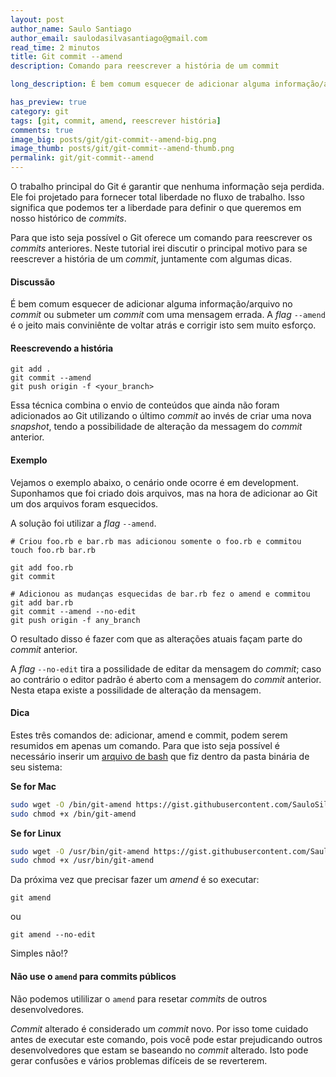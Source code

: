 ```yaml
---
layout: post
author_name: Saulo Santiago
author_email: saulodasilvasantiago@gmail.com
read_time: 2 minutos
title: Git commit --amend
description: Comando para reescrever a história de um commit

long_description: É bem comum esquecer de adicionar alguma informação/arquivo no commit ou submeter um commit com uma mensagem errada. A flag --amend é o jeito mais conviniênte de voltar atrás e corrigir isto sem precisar de muito esforço.

has_preview: true
category: git
tags: [git, commit, amend, reescrever história]
comments: true
image_big: posts/git/git-commit--amend-big.png
image_thumb: posts/git/git-commit--amend-thumb.png
permalink: git/git-commit--amend
---
```


O trabalho principal do Git é garantir que nenhuma informação seja perdida.
Ele foi projetado para fornecer total liberdade no fluxo de trabalho. Isso significa que podemos ter a liberdade para definir o que queremos em nosso histórico de _commits_.

Para que isto seja possível o Git oferece um comando para reescrever os _commits_ anteriores.
Neste tutorial irei discutir o principal motivo para se reescrever a história de um _commit_, juntamente com algumas dicas.

#### Discussão

É bem comum esquecer de adicionar alguma informação/arquivo no _commit_ ou submeter um _commit_ com uma mensagem errada. A _flag_ `--amend` é o jeito mais conviniênte de voltar atrás e corrigir isto sem muito esforço.

#### Reescrevendo a história

```
git add .
git commit --amend
git push origin -f <your_branch>
```

Essa técnica combina o envio de conteúdos que ainda não foram adicionados ao Git utilizando o último _commit_ ao invés de criar uma nova _snapshot_, tendo a possibilidade de alteração da messagem do _commit_ anterior.

#### Exemplo

Vejamos o exemplo abaixo, o cenário onde ocorre é em development. Suponhamos que foi criado dois arquivos, mas na hora de adicionar ao Git um dos arquivos foram esquecidos.

A solução foi utilizar a _flag_ `--amend`.

```
# Criou foo.rb e bar.rb mas adicionou somente o foo.rb e commitou
touch foo.rb bar.rb

git add foo.rb
git commit

# Adicionou as mudanças esquecidas de bar.rb fez o amend e commitou
git add bar.rb
git commit --amend --no-edit
git push origin -f any_branch
```

O resultado disso é fazer com que as alterações atuais façam parte do _commit_ anterior.

A _flag_ `--no-edit` tira a possilidade de editar da mensagem do _commit_; caso ao contrário o editor padrão é aberto com a mensagem do _commit_ anterior. Nesta etapa existe a possilidade de alteração da mensagem.

#### Dica

Estes três comandos de: adicionar, amend e commit, podem serem resumidos em apenas um comando.
Para que isto seja possível é necessário inserir um [arquivo de bash](https://gist.github.com/SauloSilva/372f77fecfce995715d6) que fiz dentro da pasta binária de seu sistema:

**Se for Mac**

```bash
sudo wget -O /bin/git-amend https://gist.githubusercontent.com/SauloSilva/372f77fecfce995715d6/raw/25b4da0cbbf4a81cd30aa40e9adb24678f23fbdc/git-amend
sudo chmod +x /bin/git-amend
```

**Se for Linux**

```bash
sudo wget -O /usr/bin/git-amend https://gist.githubusercontent.com/SauloSilva/372f77fecfce995715d6/raw/25b4da0cbbf4a81cd30aa40e9adb24678f23fbdc/git-amend
sudo chmod +x /usr/bin/git-amend
```

Da próxima vez que precisar fazer um _amend_ é so executar:

```
git amend
```

ou

```
git amend --no-edit
```

Simples não!?

#### Não use o `amend` para commits públicos

Não podemos utililizar o `amend` para resetar _commits_ de outros desenvolvedores.

_Commit_ alterado é considerado um _commit_ novo.
Por isso tome cuidado antes de executar este comando, pois você pode estar prejudicando outros desenvolvedores que estam se baseando no _commit_ alterado. Isto pode gerar confusões e vários problemas difíceis de se reverterem.